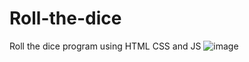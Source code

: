 # Roll-the-dice
Roll the dice program using HTML CSS and JS
![image](https://github.com/user-attachments/assets/b2afee75-ba6f-4fee-8dd6-c8bb81a873e6)
